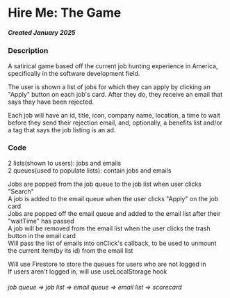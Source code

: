 # Hire Me: The Game

##### Created January 2025

### Description

A satirical game based off the current job hunting experience in America, specifically in the software development field.

The user is shown a list of jobs for which they can apply by clicking an "Apply" button on each job's card.
After they do, they receive an email that says they have been rejected.

Each job will have an id, title, icon, company name, location, a time to wait before they send their rejection email, and, optionally, a benefits list and/or a tag that says the job listing is an ad.

### Code

2 lists(shown to users): jobs and emails  
2 queues(used to populate lists): contain jobs and emails

Jobs are popped from the job queue to the job list when user clicks "Search"  
A job is added to the email queue when the user clicks "Apply" on the job card  
Jobs are popped off the email queue and added to the email list after their "waitTime" has passed  
A job will be removed from the email list when the user clicks the trash button in the email card  
Will pass the list of emails into onClick's callback, to be used to unmount the current item(by its id) from the email list

Will use Firestore to store the queues for users who are not logged in  
If users aren't logged in, will use useLocalStorage hook

###### job queue => job list => email queue => email list => scorecard
